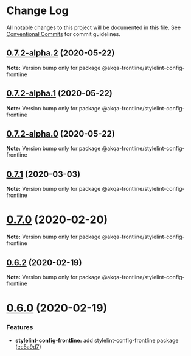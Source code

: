# Change Log

All notable changes to this project will be documented in this file.
See [Conventional Commits](https://conventionalcommits.org) for commit guidelines.

## [0.7.2-alpha.2](https://github.com/akqa-frontline/frontline/compare/v0.7.2-alpha.1...v0.7.2-alpha.2) (2020-05-22)

**Note:** Version bump only for package @akqa-frontline/stylelint-config-frontline





## [0.7.2-alpha.1](https://github.com/akqa-frontline/frontline/compare/v0.7.2-alpha.0...v0.7.2-alpha.1) (2020-05-22)

**Note:** Version bump only for package @akqa-frontline/stylelint-config-frontline





## [0.7.2-alpha.0](https://github.com/akqa-frontline/frontline/compare/v0.7.1...v0.7.2-alpha.0) (2020-05-22)

**Note:** Version bump only for package @akqa-frontline/stylelint-config-frontline






## [0.7.1](https://github.com/akqa-frontline/frontline/compare/v0.7.0...v0.7.1) (2020-03-03)

**Note:** Version bump only for package @akqa-frontline/stylelint-config-frontline





# [0.7.0](https://github.com/akqa-frontline/frontline/compare/v0.6.2...v0.7.0) (2020-02-20)

**Note:** Version bump only for package @akqa-frontline/stylelint-config-frontline





## [0.6.2](https://github.com/akqa-frontline/frontline/compare/v0.6.0...v0.6.2) (2020-02-19)

**Note:** Version bump only for package @akqa-frontline/stylelint-config-frontline





# [0.6.0](https://github.com/akqa-frontline/frontline/compare/v0.5.0...v0.6.0) (2020-02-19)


### Features

* **stylelint-config-frontline:** add stylelint-config-frontline package ([ec5a9d7](https://github.com/akqa-frontline/frontline/commit/ec5a9d7c2eba2860eac1a6db460541a6773c604d))
